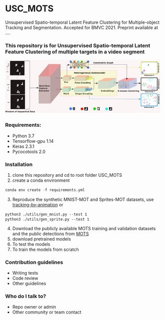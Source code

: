 # USC_MOTS #

Unsupervised Spatio-temporal Latent Feature Clustering for Multiple-object Tracking and Segmentation. Accepted for BMVC 2021. Preprint available at ....

### This repository is for Unsupervised Spatio-temporal Latent Feature Clustering of multiple targets in a video segment ###
![model_diagramv1](images/model_diagramv1.PNG)
### Requirements: ###
* Python 3.7 
* Tensorflow-gpu 1.14
* Keras 2.3.1
* Pycocotools 2.0

### Installation ###

1. clone this repository and cd to root folder USC_MOTS
2. create a conda environment
```python
conda env create -f requirements.yml
```
3. Reproduce the synthetic MNIST-MOT and Sprites-MOT datasets, use [tracking-by-animation](https://github.com/zhen-he/tracking-by-animation.git) or
```shell
python3 ./utils/gen_mnist.py --test 1
python3 ./utils/gen_sprite.py --test 1
```
4. Download the publicly available MOTS training and validation datasets and the public detections from [MOTS](https://www.vision.rwth-aachen.de/page/mots) 
5. download pretrained models
7. To test the models
8. To train the models from scratch

### Contribution guidelines ###

* Writing tests
* Code review
* Other guidelines

### Who do I talk to? ###

* Repo owner or admin
* Other community or team contact
